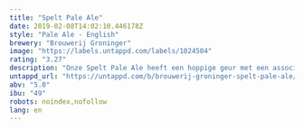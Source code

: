 ```yaml
---
title: "Spelt Pale Ale"
date: 2019-02-08T14:02:10.446178Z
style: "Pale Ale - English"
brewery: "Brouwerij Groninger"
image: "https://labels.untappd.com/labels/1024504"
rating: "3.27"
description: "Onze Spelt Pale Ale heeft een hoppige geur met een associatie van citrus. Een frisse dronk  door het koolzuur en ruime aandeel spelt. De Cascade hop zorgt voor de kenmerkende stevige bitterheid.   Ingrediënten: Oerspelt van Landgoud uit Groningen (40%), pilsmout, East Kent Goldings en Cascade hop, gist en water."
untappd_url: "https://untappd.com/b/brouwerij-groninger-spelt-pale-ale/1024504"
abv: "5.0"
ibu: "49"
robots: noindex,nofollow
lang: en
---
```

